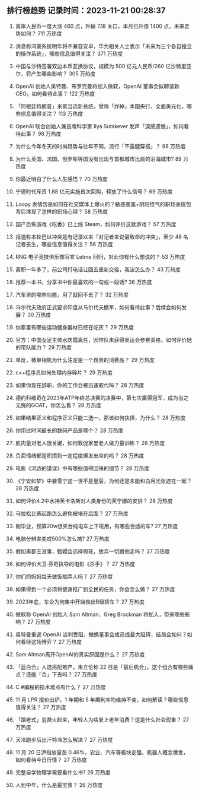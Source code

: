 
## 排行榜趋势 记录时间：2023-11-21 00:28:37
  
  1. 离岸人民币一度大涨 460 点，升破 7.18 关口，本月已升值 1400 点，未来走势如何？ 711 万热度
    
  2. 消息称鸿蒙系统明年将不兼容安卓，华为相关人士表示「未来为三个各自独立的操作系统」，哪些信息值得关注？ 371 万热度
    
  3. 中国与沙特签署双边本币互换协议，规模为 500 亿元人民币/260 亿沙特里亚尔，将产生哪些影响？ 305 万热度
    
  4. OpenAI 创始人奥特曼、布罗克曼将加入微软，OpenAI 董事会拟聘请新 CEO，如何看待此事？ 122 万热度
    
  5. 「阿根廷特朗普」米莱当选新总统，曾称「炸掉」本国央行、全面美元化，哪些信息值得关注？ 113 万热度
    
  6. OpenAI 联合创始人兼首席科学家 Ilya Sutskever 发声「深感遗憾」，如何看待此事？ 98 万热度
    
  7. 为什么今年冬天的时尚趋势与往年不同，流行「不露腿穿搭」？ 98 万热度
    
  8. 为什么英国、法国、俄罗斯等国没有出现与首都城市比肩的沿海城市? 89 万热度
    
  9. 你最近明白了什么人生感悟？ 70 万热度
    
  10. 宁德时代斥资 1.88 亿元实施首次回购，释放了什么信号？ 69 万热度
    
  11. Loopy 表情包是如何在社交媒体上爆火的？敏感害羞+阴阳怪气的职场表情包背后体现了怎样的职场心理？ 58 万热度
    
  12. 国产恐怖游戏《吃香》已上线 Steam，如何评价这款游戏？ 57 万热度
    
  13. 报道称本轮巴以冲突是有记录以来「对记者来说最致命的冲突」，至少 48 名记者丧生，哪些信息值得关注？ 56 万热度
    
  14. RNG 电子竞技俱乐部官宣 Letme 回归，对此你有什么想说的？ 53 万热度
    
  15. 离职一年多了，前公司打电话让回去重新交接，我该怎么办？ 43 万热度
    
  16. 推荐一本书，分享书中你最喜欢的一句或一段话? 36 万热度
    
  17. 汽车里的哪些功能，用了就回不去了？ 32 万热度
    
  18. 马尔代夫政府正式要求印度从马尔代夫撤军，如何看待此事？后续会如何发展？ 30 万热度
    
  19. 你家里有哪些运动健身器材已经在吃灰？ 29 万热度
    
  20. 官方：中国女足主帅水庆霞离任，因带队未获得奥运会参赛资格，如何评价她的带队能力？ 29 万热度
    
  21. 单反，微单相机为什么注定是一个昂贵的消费品？ 29 万热度
    
  22. c++程序员如何处理内存碎片？ 29 万热度
    
  23. 如果你现在辞职，你的工作会被迅速取代吗？ 28 万热度
    
  24. 德约科维奇在2023年ATP年终总决赛的决赛中，第七次赢得冠军，成为当之无愧的GOAT，你怎么看？ 28 万热度
    
  25. 如果结果正义和程序正义只能二选一，那该如何抉择，为什么？ 28 万热度
    
  26. 你用过时间最长的数码产品是哪个？ 28 万热度
    
  27. 肌肉量对老人很关键，如何敦促家里老人做力量训练？ 28 万热度
    
  28. 负面情绪都是积攒到一定程度爆发出来的吗？ 28 万热度
    
  29. 电影《河边的错误》中有哪些值得回味的细节？ 28 万热度
    
  30. 《宁安如梦》中姜雪宁这一世不是皇后，为何还是未能和白月光张遮在一起？ 28 万热度
    
  31. 如何评价4.2中水神芙卡洛斯对人类身份的芙宁娜的安排？ 28 万热度
    
  32. 马拉松比赛起跑怎么避免被堵在后面？ 27 万热度
    
  33. 刚毕业，预算20w想买台纯电车上下班用，有哪些合适的车? 27 万热度
    
  34. 电脑分辨率变成500%怎么搞? 27 万热度
    
  35. 假如果郡王没事，甄嬛会选择假死，放弃一切跟他走吗？ 27 万热度
    
  36. 如何评价大卫·芬奇执导的电影《杀手》？ 27 万热度
    
  37. 你们的妈妈每天做饭糊弄人吗？ 27 万热度
    
  38. 如果得到一个必须将健身推广到全民的任务，你会怎么做？ 27 万热度
    
  39. 2023年底，车企为何集中开始推出B级轿车？ 27 万热度
    
  40. 微软称 OpenAI 创始人 Sam Altman、Greg Brockman 将加入，带来哪些影响？ 27 万热度
    
  41. 奥特曼重返 OpenAI 谈判受阻，撤换董事会成员成最大阻碍，结局会如何？如何看待这场博弈？ 27 万热度
    
  42. Sam Altman离开OpenAI的真实原因是什么？ 27 万热度
    
  43. 「蓝白合」人选搭配难产，朱立伦称 22 日是「最后机会」，这个组合有哪些痛点？还能「合」下去吗？ 27 万热度
    
  44. C #编程的技术难点有什么？ 27 万热度
    
  45. 11 月 LPR 报价出炉，1 年期和 5 年期利率均维持不变，如何解读？哪些信息值得关注？ 27 万热度
    
  46. 「蹭老式」消费火起来，年轻人为啥爱上老年消费？这是什么社会现象？ 27 万热度
    
  47. 天冷跑步后出汗特冷怎么解决？ 27 万热度
    
  48. 11 月 20 日沪指放量涨 0.46%，农业、汽车等板块走强，机器人概念爆发，如何看待今日行情？ 27 万热度
    
  49. 完整自学物理学需要看什么书? 26 万热度
    
  50. 人到中年，什么是最宝贵？ 26 万热度
    